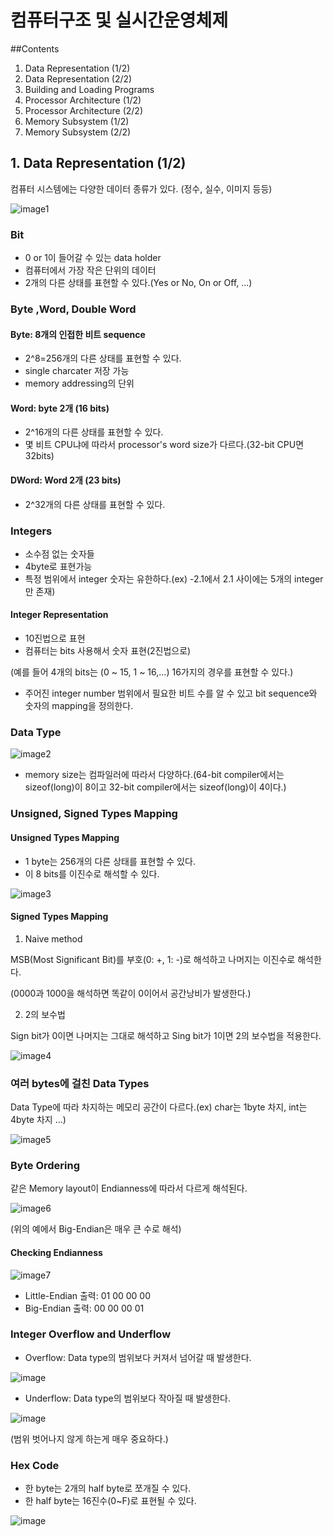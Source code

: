 # 컴퓨터구조 및 실시간운영체제

##Contents
1. Data Representation (1/2)
2. Data Representation (2/2)
3. Building and Loading Programs
4. Processor Architecture (1/2)
5. Processor Architecture (2/2)
6. Memory Subsystem (1/2)
7. Memory Subsystem (2/2)

## 1. Data Representation (1/2)

컴퓨터 시스템에는 다양한 데이터 종류가 있다. (정수, 실수, 이미지 등등)

![image1](https://user-images.githubusercontent.com/108641430/177073992-66ea2b16-0da6-4192-a30f-9637582291ab.png)

### Bit

- 0 or 1이 들어갈 수 있는 data holder
- 컴퓨터에서 가장 작은 단위의 데이터
- 2개의 다른 상태를 표현할 수 있다.(Yes or No, On or Off, ...)

### Byte ,Word, Double Word

#### Byte: 8개의 인접한 비트 sequence
- 2^8=256개의 다른 상태를 표현할 수 있다.
- single charcater 저장 가능
- memory addressing의 단위

#### Word: byte 2개 (16 bits)
+ 2^16개의 다른 상태를 표현할 수 있다.
+ 몇 비트 CPU냐에 따라서 processor's word size가 다르다.(32-bit CPU면 32bits)

#### DWord: Word 2개 (23 bits)
+ 2^32개의 다른 상태를 표현할 수 있다.

### Integers

- 소수점 없는 숫자들
- 4byte로 표현가능
- 특정 범위에서 integer 숫자는 유한하다.(ex) -2.1에서 2.1 사이에는 5개의 integer만 존재)

#### Integer Representation

- 10진법으로 표현
- 컴퓨터는 bits 사용해서 숫자 표현(2진법으로)

(예를 들어 4개의 bits는 (0 ~ 15, 1 ~ 16,...) 16가지의 경우를 표현할 수 있다.)
- 주어진 integer number 범위에서 필요한 비트 수를 알 수 있고 bit sequence와 숫자의 mapping을 정의한다.

### Data Type

![image2](https://user-images.githubusercontent.com/108641430/177074008-212da9dd-d281-45cb-8cf5-b61f18c04497.png)

+ memory size는 컴파일러에 따라서 다양하다.(64-bit compiler에서는 sizeof(long)이 8이고 32-bit compiler에서는 sizeof(long)이 4이다.)

### Unsigned, Signed Types Mapping

#### Unsigned Types Mapping

- 1 byte는 256개의 다른 상태를 표현할 수 있다.
- 이 8 bits를 이진수로 해석할 수 있다.

![image3](https://user-images.githubusercontent.com/108641430/177074028-a424beed-d7fe-4041-a8ed-2d4769b8e6f9.png)

#### Signed Types Mapping

1. Naive method

MSB(Most Significant Bit)를 부호(0: +, 1: -)로 해석하고 나머지는 이진수로 해석한다.

(0000과 1000을 해석하면 똑같이 0이어서 공간낭비가 발생한다.)

2. 2의 보수법

Sign bit가 0이면 나머지는 그대로 해석하고 Sing bit가 1이면 2의 보수법을 적용한다.

![image4](https://user-images.githubusercontent.com/108641430/177074047-33b6a344-444f-472e-9345-e41ce4ebe44a.png)

### 여러 bytes에 걸친 Data Types

Data Type에 따라 차지하는 메모리 공간이 다르다.(ex) char는 1byte 차지, int는 4byte 차지 ...)

![image5](https://user-images.githubusercontent.com/108641430/177073817-63893b9d-da3c-4404-af52-c456436a7617.png)

### Byte Ordering

같은 Memory layout이 Endianness에 따라서 다르게 해석된다.

![image6](https://user-images.githubusercontent.com/108641430/177074256-5539bf47-3e28-4721-85d8-26eae4dd63b8.png)

(위의 예에서 Big-Endian은 매우 큰 수로 해석)

#### Checking Endianness

![image7](https://user-images.githubusercontent.com/108641430/177074386-da48a015-3cd8-4101-82ef-69cd323caf91.png)

- Little-Endian 출력: 01 00 00 00
- Big-Endian 출력: 00 00 00 01

### Integer Overflow and Underflow

- Overflow: Data type의 범위보다 커져서 넘어갈 때 발생한다.

![image](https://user-images.githubusercontent.com/108641430/177074613-4e7748a4-66dc-4ed6-9462-387649f3b6f2.png)

- Underflow: Data type의 범위보다 작아질 때 발생한다.

![image](https://user-images.githubusercontent.com/108641430/177074674-7c7f447f-fee3-4ea8-818e-c187e9b94512.png)

(범위 벗어나지 않게 하는게 매우 중요하다.)

### Hex Code

- 한 byte는 2개의 half byte로 쪼개질 수 있다.
- 한 half byte는 16진수(0~F)로 표현될 수 있다.

![image](https://user-images.githubusercontent.com/108641430/177075001-f7f94979-68e8-4754-9c04-18f079a83c58.png)
